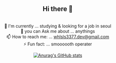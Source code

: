 <div align="center">

## Hi there 👋
<br>🔭 I'm currently ... studying & looking for a job in seoul
<br>💬 you can Ask me about ... anythings
<br>📫 How to reach me: ... whlsls3377.dev@gmail.com
<br>⚡ Fun fact: ... smoooooth operater

[![Anurag's GitHub stats](https://github-readme-stats.vercel.app/api?username=upotato200)](https://github.com/anuraghazra/github-readme-stats)

</div>
